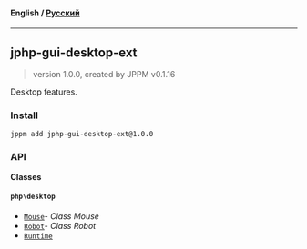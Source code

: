 #### **English** / [Русский](README.ru.md)

---

## jphp-gui-desktop-ext
> version 1.0.0, created by JPPM v0.1.16

Desktop features.

### Install
```
jppm add jphp-gui-desktop-ext@1.0.0
```

### API
**Classes**

#### `php\desktop`

- [`Mouse`](https://github.com/jphp-compiler/jphp/blob/master/exts/jphp-gui-desktop-ext/api-docs/classes/php/desktop/Mouse.md)- _Class Mouse_
- [`Robot`](https://github.com/jphp-compiler/jphp/blob/master/exts/jphp-gui-desktop-ext/api-docs/classes/php/desktop/Robot.md)- _Class Robot_
- [`Runtime`](https://github.com/jphp-compiler/jphp/blob/master/exts/jphp-gui-desktop-ext/api-docs/classes/php/desktop/Runtime.md)